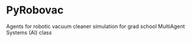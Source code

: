 # PyRobovac
Agents for robotic vacuum cleaner simulation for grad school MultiAgent Systems (AI) class
